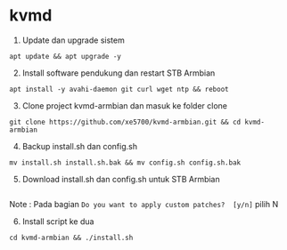 # kvmd

1. Update dan upgrade sistem
```
apt update && apt upgrade -y
```

2. Install software pendukung dan restart STB Armbian
```
apt install -y avahi-daemon git curl wget ntp && reboot
```

3. Clone project kvmd-armbian dan masuk ke folder clone
```
git clone https://github.com/xe5700/kvmd-armbian.git && cd kvmd-armbian
```

4. Backup install.sh dan config.sh
```
mv install.sh install.sh.bak && mv config.sh config.sh.bak
```

5. Download install.sh dan config.sh untuk STB Armbian
```

```
Note : Pada bagian `Do you want to apply custom patches?  [y/n]` pilih N

6. Install script ke dua
```
cd kvmd-armbian && ./install.sh
```
